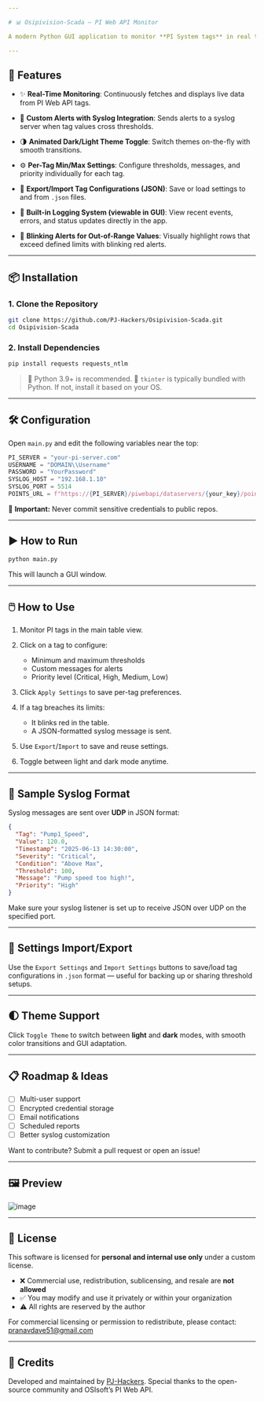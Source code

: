```yaml
---

# 📊 Osipivision-Scada – PI Web API Monitor

A modern Python GUI application to monitor **PI System tags** in real time using the **PI Web API**. Built with `Tkinter`, this SCADA-lite tool provides a sleek interface to track data points, define alert thresholds, and send syslog alerts when thresholds are breached.

---
```



## 🚀 Features

* ✨ **Real-Time Monitoring**:
  Continuously fetches and displays live data from PI Web API tags.

* 🔔 **Custom Alerts with Syslog Integration**:
  Sends alerts to a syslog server when tag values cross thresholds.

* 🌗 **Animated Dark/Light Theme Toggle**:
  Switch themes on-the-fly with smooth transitions.

* ⚙️ **Per-Tag Min/Max Settings**: 
  Configure thresholds, messages, and priority individually for each tag.

* 📝 **Export/Import Tag Configurations (JSON)**:
  Save or load settings to and from `.json` files.

* 🧠 **Built-in Logging System (viewable in GUI)**:
  View recent events, errors, and status updates directly in the app.

* 🧪 **Blinking Alerts for Out-of-Range Values**:
  Visually highlight rows that exceed defined limits with blinking red alerts.

---

## 📦 Installation

### 1. Clone the Repository

```bash
git clone https://github.com/PJ-Hackers/Osipivision-Scada.git
cd Osipivision-Scada
```

### 2. Install Dependencies

```bash
pip install requests requests_ntlm
```

> 🐍 Python 3.9+ is recommended.
> 🧰 `tkinter` is typically bundled with Python. If not, install it based on your OS.

---

## 🛠️ Configuration

Open `main.py` and edit the following variables near the top:

```python
PI_SERVER = "your-pi-server.com"
USERNAME = "DOMAIN\\Username"
PASSWORD = "YourPassword"
SYSLOG_HOST = "192.168.1.10"
SYSLOG_PORT = 5514
POINTS_URL = f"https://{PI_SERVER}/piwebapi/dataservers/{your_key}/points"
```

🔐 **Important:** Never commit sensitive credentials to public repos.

---

## ▶️ How to Run

```bash
python main.py
```

This will launch a GUI window.

---

## 🖱️ How to Use

1. Monitor PI tags in the main table view.
2. Click on a tag to configure:

   * Minimum and maximum thresholds
   * Custom messages for alerts
   * Priority level (Critical, High, Medium, Low)
3. Click `Apply Settings` to save per-tag preferences.
4. If a tag breaches its limits:

   * It blinks red in the table.
   * A JSON-formatted syslog message is sent.
5. Use `Export`/`Import` to save and reuse settings.
6. Toggle between light and dark mode anytime.

---

## 📨 Sample Syslog Format

Syslog messages are sent over **UDP** in JSON format:

```json
{
  "Tag": "Pump1_Speed",
  "Value": 120.0,
  "Timestamp": "2025-06-13 14:30:00",
  "Severity": "Critical",
  "Condition": "Above Max",
  "Threshold": 100,
  "Message": "Pump speed too high!",
  "Priority": "High"
}
```

Make sure your syslog listener is set up to receive JSON over UDP on the specified port.

---

## 💾 Settings Import/Export

Use the `Export Settings` and `Import Settings` buttons to save/load tag configurations in `.json` format — useful for backing up or sharing threshold setups.

---

## 🌓 Theme Support

Click `Toggle Theme` to switch between **light** and **dark** modes, with smooth color transitions and GUI adaptation.

---

## 📋 Roadmap & Ideas

* [ ] Multi-user support
* [ ] Encrypted credential storage
* [ ] Email notifications
* [ ] Scheduled reports
* [ ] Better syslog customization

Want to contribute? Submit a pull request or open an issue!

---
## 🖼️ Preview

![image](https://github.com/user-attachments/assets/a581f3e2-e5f1-462e-8c8b-69177b923681)


---

## 📄 License

This software is licensed for **personal and internal use only** under a custom license.

- ❌ Commercial use, redistribution, sublicensing, and resale are **not allowed**
- ✅ You may modify and use it privately or within your organization
- ⚠️ All rights are reserved by the author

For commercial licensing or permission to redistribute, please contact: pranavdave51@gmail.com


---

## 🙌 Credits

Developed and maintained by [PJ-Hackers](https://github.com/PJ-Hackers).
Special thanks to the open-source community and OSIsoft’s PI Web API.

